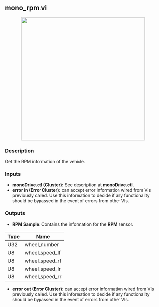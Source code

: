 ## mono_rpm.vi
<p align="center">
<img src="https://github.com/monoDriveIO/client/raw/master/WikiPhotos/LV_client/sensors/mono__rpmc.png" 
width="400"  />
</p>

### Description
Get the RPM information of the vehicle.

### Inputs

- **monoDrive.ctl (Cluster):** See description at **monoDrive.ctl**.
- **error in (Error Cluster):** can accept error information wired from VIs previously called. Use this information to decide if any functionality should be bypassed in the event of errors from other VIs.

### Outputs
- **RPM Sample:** Contains the information for the **RPM** sensor.

| Type  | Name   |
| ------------ | ------------ |
|U32  | wheel_number |
|U8 | wheel_speed_lf  |
|U8 | wheel_speed_rf  |
|U8 | wheel_speed_lr |
|U8 | wheel_speed_rr |

- **error out (Error Cluster):** can accept error information wired from VIs previously called. Use this information to decide if any functionality should be bypassed in the event of errors from other VIs.


